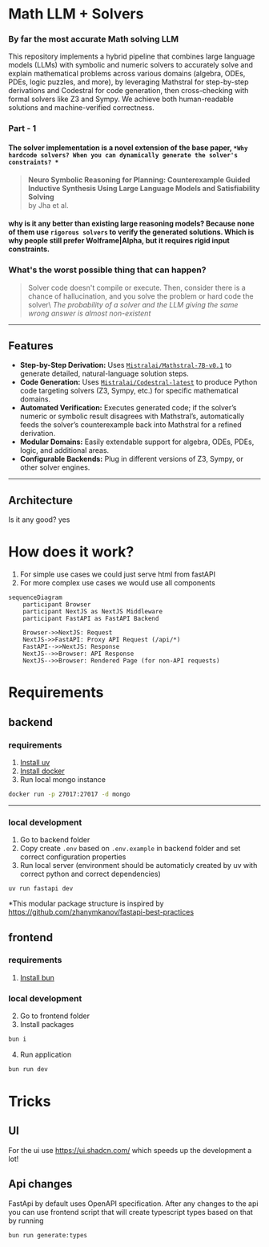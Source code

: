 # Math LLM + Solvers

### By far the most accurate Math solving LLM 

This repository implements a hybrid pipeline that combines large language models (LLMs) with symbolic and numeric solvers to accurately solve and explain mathematical problems across various domains (algebra, ODEs, PDEs, logic puzzles, and more), by leveraging Mathstral for step-by-step derivations and Codestral for code generation, then cross-checking with formal solvers like Z3 and Sympy. We achieve both human-readable solutions and machine-verified correctness.

### Part - 1 
#### The solver implementation is a novel extension of the base paper, `*Why hardcode solvers? When you can dynamically generate the solver's constraints? *`
> **Neuro Symbolic Reasoning for Planning: Counterexample Guided Inductive Synthesis Using Large Language Models and Satisfiability Solving**  
> by Jha et al.


#### why is it any better than existing large reasoning models? Because none of them use `rigorous solvers` to verify the generated solutions. Which is why people still prefer Wolframe|Alpha, but it requires rigid input constraints. 


### What's the worst possible thing that can happen? 
> Solver code doesn't compile or execute.
Then, consider there is a chance of hallucination, and you solve the problem or hard code the solver\\
> *The probability of a solver and the LLM giving the same wrong answer is almost non-existent*

---

## Features

- **Step-by-Step Derivation:** Uses [`Mistralai/Mathstral-7B-v0.1`](https://huggingface.co/Mistralai/Mathstral-7B-v0.1) to generate detailed, natural-language solution steps.  
- **Code Generation:** Uses [`Mistralai/Codestral-latest`](https://huggingface.co/Mistralai/Codestral-latest) to produce Python code targeting solvers (Z3, Sympy, etc.) for specific mathematical domains.  
- **Automated Verification:** Executes generated code; if the solver’s numeric or symbolic result disagrees with Mathstral’s, automatically feeds the solver’s counterexample back into Mathstral for a refined derivation.  
- **Modular Domains:** Easily extendable support for algebra, ODEs, PDEs, logic, and additional areas.  
- **Configurable Backends:** Plug in different versions of Z3, Sympy, or other solver engines.

---

## Architecture


Is it any good?
yes

# How does it work?

1. For simple use cases we could just serve html from fastAPI
2. For more complex use cases we would use all components

```mermaid
sequenceDiagram
    participant Browser
    participant NextJS as NextJS Middleware
    participant FastAPI as FastAPI Backend

    Browser->>NextJS: Request
    NextJS->>FastAPI: Proxy API Request (/api/*)
    FastAPI-->>NextJS: Response
    NextJS-->>Browser: API Response
    NextJS-->>Browser: Rendered Page (for non-API requests)

```


# Requirements

## backend

### requirements
1. [Install uv](https://docs.astral.sh/uv/getting-started/installation/)
2. [Install docker](https://docs.docker.com/desktop/setup/install/mac-install/)
3. Run local mongo instance
```bash
docker run -p 27017:27017 -d mongo
```
---
### local development
1. Go to backend folder
2. Copy create `.env` based on `.env.example` in backend folder and set correct configuration properties
3. Run local server (environment should be automaticly created by uv with correct python and correct dependencies)
```
uv run fastapi dev
```

*This modular package structure is inspired by https://github.com/zhanymkanov/fastapi-best-practices

## frontend

### requirements
1. [Install bun](https://bun.sh/docs/installation)

###  local development
2. Go to frontend folder
3. Install packages 
```bash
bun i
```
4. Run application
```bash
bun run dev
```


# Tricks

## UI 

For the ui use https://ui.shadcn.com/ which speeds up the development a lot!

## Api changes

FastApi by default uses OpenAPI specification. After any changes to the api you can use frontend script that will create typescript types based on that by running
```bash
bun run generate:types
```
